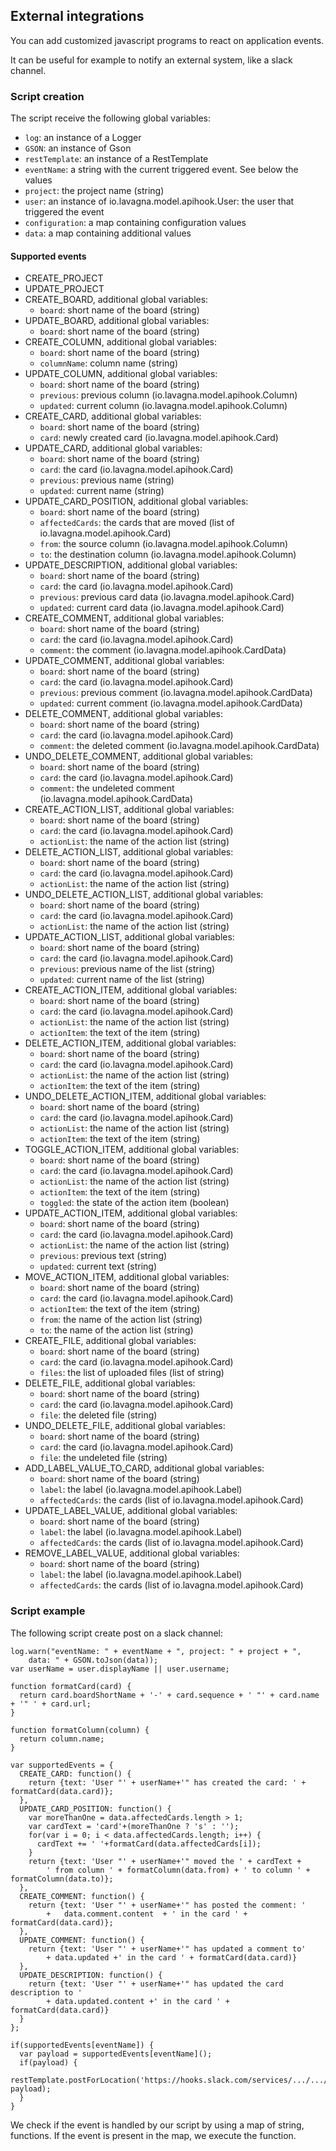 ## External integrations

You can add customized javascript programs to react on application events.

It can be useful for example to notify an external system, like a slack channel.


### Script creation

The script receive the following global variables:

 - `log`: an instance of a Logger
 - `GSON`: an instance of Gson
 - `restTemplate`: an instance of a RestTemplate
 - `eventName`: a string with the current triggered event. See below the values
 - `project`: the project name (string)
 - `user`: an instance of io.lavagna.model.apihook.User: the user that triggered the event
 - `configuration`: a map containing configuration values
 - `data`: a map containing additional values

#### Supported events

 - CREATE_PROJECT
 - UPDATE_PROJECT
 - CREATE_BOARD, additional global variables:
    - `board`: short name of the board (string)
 - UPDATE_BOARD, additional global variables:
    - `board`: short name of the board (string)
 - CREATE_COLUMN, additional global variables:
    - `board`: short name of the board (string)
    - `columnName`: column name (string)
 - UPDATE_COLUMN, additional global variables:
    - `board`: short name of the board (string)
    - `previous`: previous column (io.lavagna.model.apihook.Column)
    - `updated`: current column (io.lavagna.model.apihook.Column)
 - CREATE_CARD, additional global variables:
    - `board`: short name of the board (string)
    - `card`: newly created card (io.lavagna.model.apihook.Card)
 - UPDATE_CARD, additional global variables:
    - `board`: short name of the board (string)
    - `card`: the card (io.lavagna.model.apihook.Card)
    - `previous`: previous name (string)
    - `updated`: current name (string)
 - UPDATE_CARD_POSITION, additional global variables:
    - `board`: short name of the board (string)
    - `affectedCards`: the cards that are moved (list of io.lavagna.model.apihook.Card)
    - `from`: the source column (io.lavagna.model.apihook.Column)
    - `to`: the destination column (io.lavagna.model.apihook.Column)
 - UPDATE_DESCRIPTION, additional global variables:
    - `board`: short name of the board (string)
    - `card`: the card (io.lavagna.model.apihook.Card)
    - `previous`: previous card data (io.lavagna.model.apihook.Card)
    - `updated`: current card data (io.lavagna.model.apihook.Card) 
 - CREATE_COMMENT, additional global variables:
    - `board`: short name of the board (string)
    - `card`: the card (io.lavagna.model.apihook.Card)
    - `comment`: the comment (io.lavagna.model.apihook.CardData)
 - UPDATE_COMMENT, additional global variables:
    - `board`: short name of the board (string)
    - `card`: the card (io.lavagna.model.apihook.Card)
    - `previous`: previous comment (io.lavagna.model.apihook.CardData)
    - `updated`: current comment (io.lavagna.model.apihook.CardData)
 - DELETE_COMMENT, additional global variables:
    - `board`: short name of the board (string)
    - `card`: the card (io.lavagna.model.apihook.Card)
    - `comment`: the deleted comment (io.lavagna.model.apihook.CardData)
 - UNDO_DELETE_COMMENT, additional global variables:
    - `board`: short name of the board (string)
    - `card`: the card (io.lavagna.model.apihook.Card)
    - `comment`: the undeleted comment (io.lavagna.model.apihook.CardData)
 - CREATE_ACTION_LIST, additional global variables:
    - `board`: short name of the board (string)
    - `card`: the card (io.lavagna.model.apihook.Card)
    - `actionList`: the name of the action list (string)
 - DELETE_ACTION_LIST, additional global variables:
    - `board`: short name of the board (string)
    - `card`: the card (io.lavagna.model.apihook.Card)
    - `actionList`: the name of the action list (string)
 - UNDO_DELETE_ACTION_LIST, additional global variables:
    - `board`: short name of the board (string)
    - `card`: the card (io.lavagna.model.apihook.Card)
    - `actionList`: the name of the action list (string)
 - UPDATE_ACTION_LIST, additional global variables:
    - `board`: short name of the board (string)
    - `card`: the card (io.lavagna.model.apihook.Card)
    - `previous`: previous name of the list (string)
    - `updated`: current name of the list (string)
 - CREATE_ACTION_ITEM, additional global variables:
    - `board`: short name of the board (string)
    - `card`: the card (io.lavagna.model.apihook.Card)
    - `actionList`: the name of the action list (string)
    - `actionItem`: the text of the item (string)
 - DELETE_ACTION_ITEM, additional global variables:
    - `board`: short name of the board (string)
    - `card`: the card (io.lavagna.model.apihook.Card)
    - `actionList`: the name of the action list (string)
    - `actionItem`: the text of the item (string)
 - UNDO_DELETE_ACTION_ITEM, additional global variables:
    - `board`: short name of the board (string)
    - `card`: the card (io.lavagna.model.apihook.Card)
    - `actionList`: the name of the action list (string)
    - `actionItem`: the text of the item (string)
 - TOGGLE_ACTION_ITEM, additional global variables:
    - `board`: short name of the board (string)
    - `card`: the card (io.lavagna.model.apihook.Card)
    - `actionList`: the name of the action list (string)
    - `actionItem`: the text of the item (string)
    - `toggled`: the state of the action item (boolean) 
 - UPDATE_ACTION_ITEM, additional global variables:
    - `board`: short name of the board (string)
    - `card`: the card (io.lavagna.model.apihook.Card)
    - `actionList`: the name of the action list (string)
    - `previous`: previous text (string)
    - `updated`: current text (string)
 - MOVE_ACTION_ITEM, additional global variables:
    - `board`: short name of the board (string)
    - `card`: the card (io.lavagna.model.apihook.Card)
    - `actionItem`: the text of the item (string)
    - `from`: the name of the action list (string)
    - `to`:  the name of the action list (string)
 - CREATE_FILE, additional global variables:
    - `board`: short name of the board (string)
    - `card`: the card (io.lavagna.model.apihook.Card)
    - `files`: the list of uploaded files (list of string)
 - DELETE_FILE, additional global variables:
    - `board`: short name of the board (string)
    - `card`: the card (io.lavagna.model.apihook.Card)
    - `file`: the deleted file (string)
 - UNDO_DELETE_FILE, additional global variables:
    - `board`: short name of the board (string)
    - `card`: the card (io.lavagna.model.apihook.Card)
    - `file`: the undeleted file (string)
 - ADD_LABEL_VALUE_TO_CARD, additional global variables:
    - `board`: short name of the board (string)
    - `label`: the label (io.lavagna.model.apihook.Label)
    - `affectedCards`: the cards (list of io.lavagna.model.apihook.Card)
 - UPDATE_LABEL_VALUE, additional global variables:
    - `board`: short name of the board (string)
    - `label`: the label (io.lavagna.model.apihook.Label)
    - `affectedCards`: the cards (list of io.lavagna.model.apihook.Card)
 - REMOVE_LABEL_VALUE, additional global variables:
    - `board`: short name of the board (string)
    - `label`: the label (io.lavagna.model.apihook.Label)
    - `affectedCards`: the cards (list of io.lavagna.model.apihook.Card)

### Script example

The following script create post on a slack channel:

```
log.warn("eventName: " + eventName + ", project: " + project + ", 
    data: " + GSON.toJson(data));
var userName = user.displayName || user.username;

function formatCard(card) {
  return card.boardShortName + '-' + card.sequence + ' "' + card.name + '" ' + card.url;
}

function formatColumn(column) {
  return column.name;
}

var supportedEvents = {
  CREATE_CARD: function() {
    return {text: 'User "' + userName+'" has created the card: ' + formatCard(data.card)};
  },
  UPDATE_CARD_POSITION: function() {
    var moreThanOne = data.affectedCards.length > 1;
    var cardText = 'card'+(moreThanOne ? 's' : '');
    for(var i = 0; i < data.affectedCards.length; i++) {
      cardText += ' '+formatCard(data.affectedCards[i]);
    }
    return {text: 'User "' + userName+'" moved the ' + cardText + 
        ' from column ' + formatColumn(data.from) + ' to column ' + formatColumn(data.to)};
  },
  CREATE_COMMENT: function() {
    return {text: 'User "' + userName+'" has posted the comment: ' 
        +   data.comment.content  + ' in the card ' + formatCard(data.card)};
  },
  UPDATE_COMMENT: function() {
    return {text: 'User "' + userName+'" has updated a comment to' 
        + data.updated +' in the card ' + formatCard(data.card)}
  },
  UPDATE_DESCRIPTION: function() {
    return {text: 'User "' + userName+'" has updated the card description to ' 
        + data.updated.content +' in the card ' + formatCard(data.card)}
  }
};

if(supportedEvents[eventName]) {
  var payload = supportedEvents[eventName]();
  if(payload) {
    restTemplate.postForLocation('https://hooks.slack.com/services/.../.../...', payload);
  }
}
```

We check if the event is handled by our script by using a map of string, functions. 
If the event is present in the map, we execute the function.

